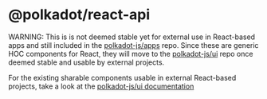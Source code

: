 # @polkadot/react-api

WARNING: This is is not deemed stable yet for external use in React-based apps and still included in the [polkadot-js/apps](https://github.com/polkadot-js/apps) repo. Since these are generic HOC components for React, they will move to the [polkadot-js/ui](https://github.com/polkadot-js/ui) repo once deemed stable and usable by external projects.

For the existing sharable components usable in external React-based projects, take a look at the [polkadot-js/ui documentation](https://polkadot.js.org/ui/)
